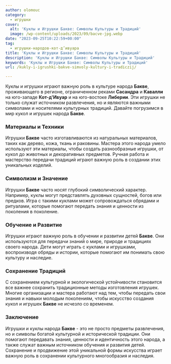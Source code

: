 ```yaml
---
author: olomouc
category:
  - игрушки
cover:
  alt: 'Куклы и Игрушки Бакве: Символы Культуры и Традиций'
  image: /wp-content/uploads/2023/09/bacve-jpg.webp
date: "2023-09-25T10:22:59+00:00"
tag:
  - игрушки-народов-кот-д’ивуара
title: 'Куклы и Игрушки Бакве: Символы Культуры и Традиций'
description: 'Куклы и Игрушки Бакве: Символы Культуры и Традиций'
keywords: 'Куклы и Игрушки Бакве: Символы Культуры и Традиций'
url: /kukly-i-igrushki-bakve-simvoly-kultury-i-tradiczij/

---
```

Куклы и игрушки играют важную роль в культуре народа **Бакве**, проживающего в регионе, ограниченном реками **Сасандра** и **Кавалли** на юго-западе **Кот-д'Ивуар** и на юго-востоке **Либерии**. Эти игрушки не только служат источником развлечения, но и являются важными символами и носителями культурных традиций. Давайте погрузимся в мир кукол и игрушек народа **Бакве**.

### Материалы и Техники

Игрушки **Бакве** часто изготавливаются из натуральных материалов, таких как дерево, кожа, ткань и раковины. Мастера этого народа умело используют эти материалы, чтобы создать разнообразные игрушки, от кукол до животных и декоративных предметов. Ручная работа и мастерство передачи традиций играют важную роль в создании этих уникальных изделий.

### Символизм и Значение

Игрушки **Бакве** часто носят глубокий символический характер. Например, куклы могут представлять духовных сущностей, богов или предков. Игра с такими куклами может сопровождаться обрядами и ритуалами, которые помогают передать знания и ценности из поколения в поколение.

### Обучение и Развитие

Игрушки играют важную роль в обучении и развитии детей **Бакве**. Они используются для передачи знаний о мире, природе и традициях своего народа. Дети могут играть с куклами и игрушками, воспроизводя обряды и истории, которые помогают им понимать свою культуру и наследие.

### Сохранение Традиций

С сохранением культурной и экологической устойчивости становится все важнее сохранить традиционные методы изготовления игрушек. Многие организации и мастера работают над тем, чтобы передать свои знания и навыки молодым поколениям, чтобы искусство создания кукол и игрушек **Бакве** не исчезло со временем.

### Заключение

Игрушки и куклы народа **Бакве** \- это не просто предметы развлечения, но и символы богатой культурной и исторической традиции. Они помогают передавать знания, ценности и идентичность этого народа, а также служат важным источником обучения и развития детей. Сохранение и продвижение этой уникальной формы искусства играет важную роль в сохранении культурного многообразия и наследия.
